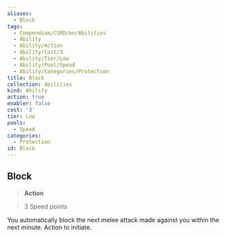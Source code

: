 ```yaml
---
aliases:
  - Block
tags:
  - Compendium/CSRD/en/Abilities
  - Ability
  - Ability/Action
  - Ability/Cost/3
  - Ability/Tier/Low
  - Ability/Pool/Speed
  - Ability/Categories/Protection
title: Block
collection: Abilities
kind: Ability
action: true
enabler: false
cost: '3'
tier: Low
pools:
  - Speed
categories:
  - Protection
id: Block
---
```

## Block    
>**Action**    
>3 Speed points  
    
You automatically block the next melee attack made against you within the next minute. Action to initiate.
